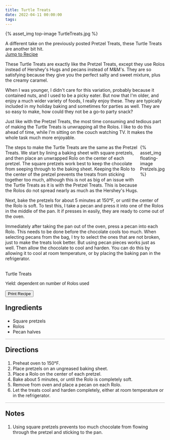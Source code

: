 ```yaml
---
title: Turtle Treats
date: 2022-04-11 00:00:00
tags:
---
```


{% asset_img top-image TurtleTreats.jpg %}
<div class="post-body">
A different take on the previously posted Pretzel Treats, these Turtle Treats are another bit hit. 
<br>
<!--more-->

<a class="jump-to-recipe-btn" href="#recipejump"> 
    Jump to Recipe
</a>

These Turtle Treats are exactly like the Pretzel Treats, except they use Rolos instead of Hershey's Hugs and pecans instead of M&M's. They are so satisfying because they give you the perfect salty and sweet mixture, plus the creamy caramel. 

When I was younger, I didn't care for this variation, probably because it contained nuts, and I used to be a picky eater. But now that I'm older, and enjoy a much wider variety of foods, I really enjoy these. They are typically included in my holiday baking and sometimes for parties as well. They are so easy to make, how could they not be a go-to party snack? 

Just like with the Pretzel Treats, the most time consuming and tedious part of making the Turtle Treats is unwrapping all the Rolos. I like to do this ahead of time, while I'm sitting on the couch watching TV. It makes the whole task much more enjoyable. 

<div style="display: flex;">
The steps to make the Turtle Treats are the same as the Pretzel Treats. We start by lining a baking sheet with square pretzels, and then place an unwrapped Rolo on the center of each pretzel. The square pretzels work best to keep the chocolate from seeping through to the baking sheet. Keeping the Rolo to the center of the pretzel prevents the treats from sticking together too much, although this is not as big of an issue with the Turtle Treats as it is with the Pretzel Treats. This is because the Rolos do not spread nearly as much as the Hershey's Hugs. 
<div>
    {% asset_img floating-image Pretzels.jpg %}
</div>
</div>

Next, bake the pretzels for about 5 minutes at 150°F, or until the center of the Rolo is soft. To test this, I take a pecan and press it into one of the Rolos in the middle of the pan. It if presses in easily, they are ready to come out of the oven. 

Immediately after taking the pan out of the oven, press a pecan into each Rolo. This needs to be done before the chocolate cools too much. When selecting pecans from the bag, I try to select the ones that are not broken, just to make the treats look better. But using pecan pieces works just as well. Then allow the chocolate to cool and harden. You can do this by allowing it to cool at room temperature, or by placing the baking pan in the refrigerator. 

<br>
</div>

<div id="recipejump"></div>
<div id="recipe">
    <div class="recipe-box">
        <div class="recipe-title-box">
            <div>
                <div class="recipe-title-box-title">
                    <div class="recipe-title-box-header">Turtle Treats</div>
                </div>
                <p class="recipe-title-box-title" style="font-family: Arial;">Yield: dependent on number of Rolos used</p>
            </div>
            <!-- {% asset_img recipe-title-box-img TurtleTreats.jpg %} -->
            <button class="print-recipe"
                    type="button"
                    onclick="printDIV('recipe')" >
                Print Recipe
            </button>
        </div>
        <p style="font-size:150%;"><b>Ingredients</b></p>
        <ul class="post-body">
                <li>Square pretzels</li>
                <li>Rolos</li>
                <li>Pecan halves</li>
        </ul>
        <hr style="height:1px;background-color:rgb(189, 189, 189) ">
        <p style="font-size:150%;"><b>Directions</b></p>
        <ol class="post-body">
            <li>Preheat oven to 150°F.</li>
            <li>Place pretzels on an ungreased baking sheet.</li>
            <li>Place a Rolo on the center of each pretzel.</li>
            <li>Bake about 5 minutes, or until the Rolo is completely soft.</li>
            <li>Remove from oven and place a pecan on each Rolo.</li>
            <li>Let the treats cool and harden completely, either at room temperature or in the refrigerator.</li> 
        </ol> 
        <hr style="height:1px;background-color:rgb(189, 189, 189) ">
        <p style="font-size:150%;"><b>Notes</b></p>
        <ol class="post-body">
            <li>Using square pretzels prevents too much chocolate from flowing through the pretzel and sticking to the pan.</li>
        </ol>
    </div>
</div>

<br>
